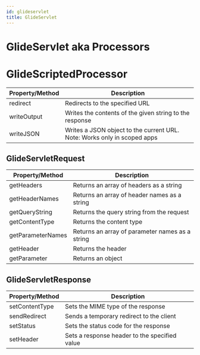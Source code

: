 ```yaml
---
id: glideservlet
title: GlideServlet 
---
```


# GlideServlet aka Processors

# GlideScriptedProcessor

| Property/Method | Description                                                              |
|-----------------|--------------------------------------------------------------------------|
| redirect        | Redirects to the specified URL                                           |
| writeOutput     | Writes the contents of the given string to the response                  |
| writeJSON       | Writes a JSON object to the current URL. Note: Works only in scoped apps |

## GlideServletRequest

| Property/Method   | Description                                     |
|-------------------|-------------------------------------------------|
| getHeaders        | Returns an array of headers as a string         |
| getHeaderNames    | Returns an array of header names as a string    |
| getQueryString    | Returns the query string from the request       |
| getContentType    | Returns the content type                        |
| getParameterNames | Returns an array of parameter names as a string |
| getHeader         | Returns the header                              |
| getParameter      | Returns an object                               |

## GlideServletResponse

| Property/Method | Description                                   |
|-----------------|-----------------------------------------------|
| setContentType  | Sets the MIME type of the response            |
| sendRedirect    | Sends a temporary redirect to the client      |
| setStatus       | Sets the status code for the response         |
| setHeader       | Sets a response header to the specified value |
